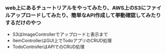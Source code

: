### web上にあるチュートリアルをやってみたり、AWS上のS3にファイルアップロードしてみたり、簡単なAPI作成して挙動確認してみたりするだけのやつ

- S3はImageControllerでアップロードと表示まで
- ItemControllerはGUI上でTodoアプリのCRUD処理
- TodoControllerはAPIでのCRUD処理